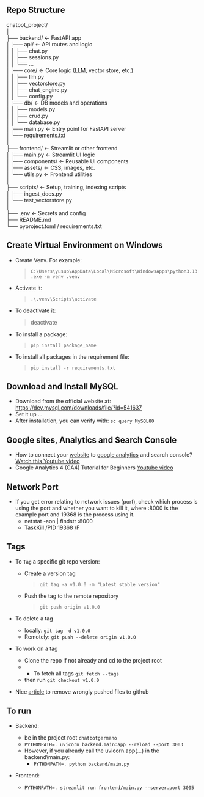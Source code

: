 
## Repo Structure
chatbot_project/  
│  
├── backend/                ← FastAPI app  
│   ├── api/                ← API routes and logic  
│   │   ├── chat.py  
│   │   ├── sessions.py  
│   │   └── ...  
│   ├── core/               ← Core logic (LLM, vector store, etc.)  
│   │   ├── llm.py  
│   │   ├── vectorstore.py  
│   │   ├── chat_engine.py  
│   │   └── config.py  
│   ├── db/                 ← DB models and operations  
│   │   ├── models.py  
│   │   ├── crud.py  
│   │   └── database.py  
│   ├── main.py             ← Entry point for FastAPI server  
│   └── requirements.txt  
│  
├── frontend/               ← Streamlit or other frontend  
│   ├── main.py             ← Streamlit UI logic  
│   ├── components/         ← Reusable UI components  
│   ├── assets/             ← CSS, images, etc.  
│   └── utils.py            ← Frontend utilities  
│  
├── scripts/                ← Setup, training, indexing scripts  
│   ├── ingest_docs.py  
│   └── test_vectorstore.py  
│  
├── .env                    ← Secrets and config  
├── README.md  
└── pyproject.toml / requirements.txt  


## Create Virtual Environment on Windows
- Create Venv. For example:
    > `C:\Users\yusup\AppData\Local\Microsoft\WindowsApps\python3.13.exe -m venv .venv`
- Activate it:
    > `.\.venv\Scripts\activate`
- To deactivate it:
    > deactivate

- To install a package:
    > `pip install package_name`
- To install all packages in the requirement file:
    > `pip install -r requirements.txt`

## Download and Install MySQL

- Download from the official website at: https://dev.mysql.com/downloads/file/?id=541637
- Set it up ...
- After installation, you can verify with: `sc query MySQL80`

## Google sites, Analytics and Search Console

- How to connect your [website](https://sites.google.com/view/chatbot-germano/scenario?authuser=0) to [google analytics](https://analytics.google.com/analytics/web/provision/#/p487121650/reports/intelligenthome?params=_u..nav%3Dmaui&collectionId=user) and search console? [Watch this Youtube video](https://www.youtube.com/watch?v=QiPvlznkA7k) 
- Google Analytics 4 (GA4) Tutorial for Beginners [Youtube video](https://www.youtube.com/watch?v=S7r83NvINiM)


## Network Port
- If you get error relating to network issues (port), check which process is using the port and whether you want to kill it, where :8000 is the example port and 19368 is the process using it.
    - netstat -aon | findstr :8000
    - TaskKill /PID 19368 /F 

## Tags

- To `Tag` a specific git repo version:
  - Create a version tag
    > `git tag -a v1.0.0 -m "Latest stable version"`
  - Push the tag to the remote repository
    > `git push origin v1.0.0`

- To delete a tag
  - locally: `git tag -d v1.0.0`
  - Remotely: `git push --delete origin v1.0.0`

- To work on a tag
  - Clone the repo if not already and cd to the project root
  - - To fetch all tags `git fetch --tags`
  - then run `git checkout v1.0.0`


- Nice [article](https://dev.to/kodebae/how-to-remove-a-leaked-env-file-from-github-permanently-3lei) to remove wrongly pushed files to github


## To run
- Backend:
  - be in the project root `chatbotgermano`
  - `PYTHONPATH=. uvicorn backend.main:app --reload --port 3003`
  - However, if you already call the uvicorn.app(...) in the backend\main.py:
    - `PYTHONPATH=. python backend/main.py`

- Frontend:
  - `PYTHONPATH=. streamlit run frontend/main.py --server.port 3005`
